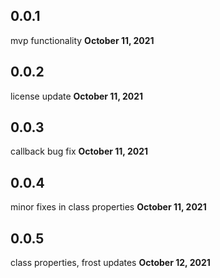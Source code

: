 ## 0.0.1

mvp functionality
<b>October 11, 2021</b>

## 0.0.2
license update
<b>October 11, 2021</b>

## 0.0.3
callback bug fix
<b>October 11, 2021</b>

## 0.0.4
minor fixes in class properties
<b>October 11, 2021</b>

## 0.0.5
class properties, frost updates
<b>October 12, 2021</b>

